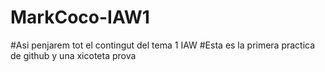 # MarkCoco-IAW1

#Asi penjarem tot el contingut del tema 1 IAW 
#Esta es la primera practica de github y una xicoteta prova
